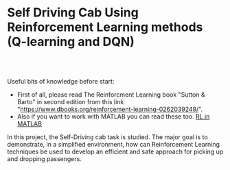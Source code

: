 # Self Driving Cab Using Reinforcement Learning methods (Q-learning and DQN)
<br /><br />

Useful bits of knowledge before start:
+ First of all, please read The Reinforcment Learning book "Sutton & Barto" in second edition from this link "https://www.dbooks.org/reinforcement-learning-0262039249/".
+ Also if you want to work with MATLAB you can read these too. [RL in MATLAB](https://github.com/MinaR-90/Self-Driving-Cab-Using-Reinforcement-Learning/issues/1)



In this project, the Self-Driving cab task is studied.  The major goal is to demonstrate, in a simplified environment, how can Reinforcement Learning techniques be used to develop an efficient  and  safe  approach  for  picking  up  and  dropping  passengers.
